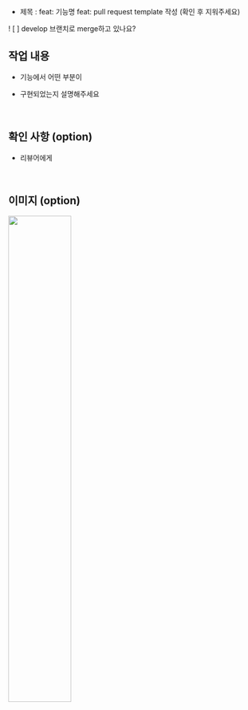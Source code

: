 - 제목 : feat: 기능명
  feat: pull request template 작성
  (확인 후 지워주세요)

! [ ] develop 브랜치로 merge하고 있나요?

## 작업 내용

- 기능에서 어떤 부분이

- 구현되었는지 설명해주세요

<br/>
  
## 확인 사항 (option)

- 리뷰어에게

<br/>

## 이미지 (option)

<img src="파일주소" width="50%" height="50%"/>

<br/>

